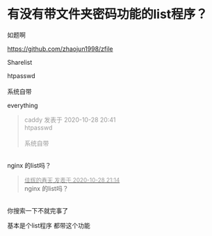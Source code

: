 # 有没有带文件夹密码功能的list程序？


如题啊

https://github.com/zhaojun1998/zfile

Sharelist

htpasswd<br />
<br />
系统自带

everything

<div class="quote"><blockquote><font color="#999999">caddy 发表于 2020-10-28 20:41</font><br />
<font color="#999999">htpasswd<br />
<br />
系统自带</font></blockquote></div><br />
nginx 的list吗？

<div class="quote"><blockquote><font size="2"><a href="https://www.hostloc.com/forum.php?mod=redirect&amp;goto=findpost&amp;pid=9366296&amp;ptid=759552" target="_blank"><font color="#999999">佳辉的春天 发表于 2020-10-28 21:14</font></a></font><br />
nginx 的list吗？</blockquote></div><br />
你搜索一下不就完事了

基本是个list程序 都带这个功能 
